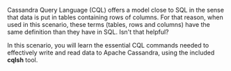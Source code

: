 Cassandra Query Language (CQL) offers a model close to SQL in the sense that data is put in tables containing rows of columns. For that reason, when used in this scenario, these terms (tables, rows and columns) have the same definition than they have in SQL. Isn't that helpful?

In this scenario, you will learn the essential CQL commands needed to effectively write and read data to Apache Cassandra, using the included **cqlsh** tool.

